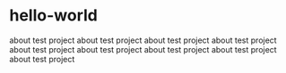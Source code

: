 # hello-world
about test project
about test project
about test project
about test project
about test project
about test project
about test project
about test project
about test project
